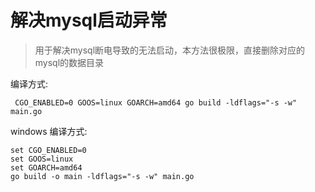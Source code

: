 # 解决mysql启动异常
> 用于解决mysql断电导致的无法启动，本方法很极限，直接删除对应的mysql的数据目录

编译方式: 
```shell
 CGO_ENABLED=0 GOOS=linux GOARCH=amd64 go build -ldflags="-s -w" main.go
``` 

windows 编译方式:
```shell
set CGO_ENABLED=0
set GOOS=linux
set GOARCH=amd64
go build -o main -ldflags="-s -w" main.go
```
